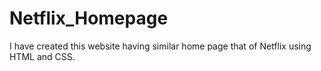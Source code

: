 # Netflix_Homepage
I have created this website having similar home page that of Netflix using HTML and CSS.
